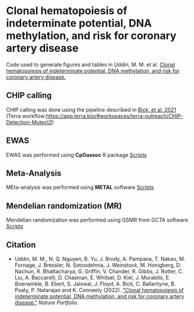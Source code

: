 # Clonal hematopoiesis of indeterminate potential, DNA methylation, and risk for coronary artery disease
Code used to generate figures and tables in Uddin, M. M. et al. [Clonal hematopoiesis of indeterminate potential, DNA methylation, and risk for coronary artery disease.](https://www.researchsquare.com/article/rs-1463822/v1)

## CHIP calling
CHIP calling was done using the pipeline described in [Bick,  et  al. 2021](https://www.nature.com/articles/s41586-020-2819-2)  (Terra workflow:https://app.terra.bio/#workspaces/terra-outreach/CHIP-Detection-Mutect2)

## EWAS
EWAS was performed using **CpGassoc** R package [Scripts](https://github.com/MMesbahU/CHIP-EWAS/tree/main/Scripts/EWAS)

## Meta-Analysis
MEta-analysis was performed using **METAL** software [Scripts](https://github.com/MMesbahU/CHIP-EWAS/tree/main/Scripts/meta_analysis)

## Mendelian randomization (MR)
Mendelian randomization was performed using GSMR from GCTA software [Scripts](https://github.com/MMesbahU/CHIP-EWAS/tree/main/Scripts/MR_Analysis)

## Citation
* Uddin, M. M., N. Q. Nguyen, B. Yu, J. Brody, A. Pampana, T. Nakao, M. Fornage, J. Bressler, N. Sotoodehnia, J. Weinstock, M. Honigberg, D. Nachun, R. Bhattacharya, G. Griffin, V. Chander, R. Gibbs, J. Rotter, C. Liu, A. Baccarelli, D. Chasman, E. Whitsel, D. Kiel, J. Murabito, E. Boerwinkle, B. Ebert, S. Jaiswal, J. Floyd, A. Bick, C. Ballantyne, B. Psaty, P. Natarajan and K. Conneely (2022). ["Clonal hematopoiesis of indeterminate potential, DNA methylation, and risk for coronary artery disease."](https://www.researchsquare.com/article/rs-1463822/v1) *Nature Portfolio.*
